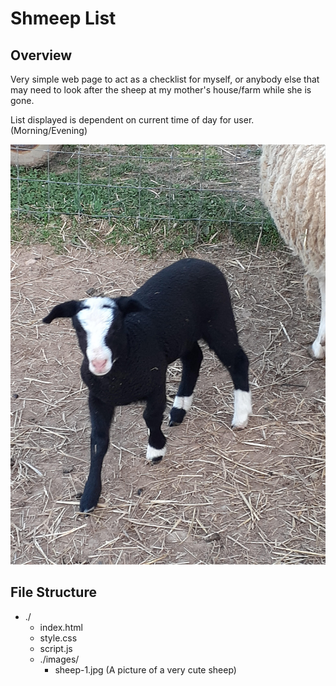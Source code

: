 # Shmeep List

## Overview

Very simple web page to act as a checklist for myself, or anybody else that may need to look after the sheep at my mother's house/farm while she is gone.  

List displayed is dependent on current time of day for user. (Morning/Evening)

![A very cute lamb](./images/sheep-1.jpg)

## File Structure
- ./
    - index.html
    - style.css
    - script.js
    - ./images/
        - sheep-1.jpg (A picture of a very cute sheep)